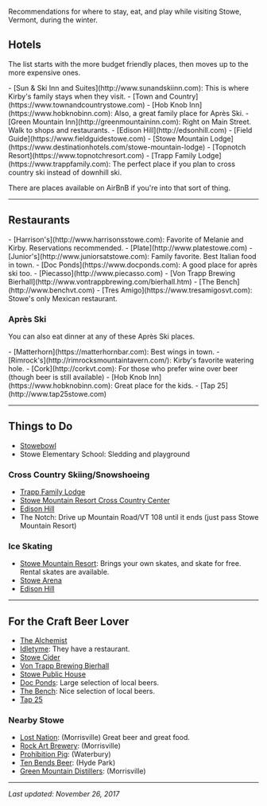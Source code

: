 Recommendations for where to stay, eat, and play while visiting Stowe, Vermont, during the winter.

## Hotels

The list starts with the more budget friendly places, then moves up to the more expensive ones.

<div  markdown="1" class="custom-list">
- [Sun & Ski Inn and Suites](http://www.sunandskiinn.com): This is where Kirby's family stays when they visit.
- [Town and Country](https://www.townandcountrystowe.com)
- [Hob Knob Inn](https://www.hobknobinn.com): Also, a great family place for Après Ski.
- [Green Mountain Inn](http://greenmountaininn.com): Right on Main Street. Walk to shops and restaurants.
- [Edison Hill](http://edsonhill.com)
- [Field Guide](https://www.fieldguidestowe.com)
- [Stowe Mountain Lodge](https://www.destinationhotels.com/stowe-mountain-lodge)
- [Topnotch Resort](https://www.topnotchresort.com)
- [Trapp Family Lodge](https://www.trappfamily.com): The perfect place if you plan to cross country ski instead of downhill ski.
</div>

There are places available on AirBnB if you're into that sort of thing.

---

## Restaurants

<div  markdown="1" class="custom-list">
- [Harrison's](http://www.harrisonsstowe.com): Favorite of Melanie and Kirby. Reservations recommended.
- [Plate](http://www.platestowe.com)
- [Junior's](http://www.juniorsatstowe.com): Family favorite. Best Italian food in town.
- [Doc Ponds](https://www.docponds.com): A good place for après ski too.
- [Piecasso](http://www.piecasso.com)
- [Von Trapp Brewing Bierhall](http://www.vontrappbrewing.com/bierhall.htm)
- [The Bench](http://www.benchvt.com)
- [Tres Amigo](https://www.tresamigosvt.com): Stowe's only Mexican restaurant.
</div>

### Après Ski

You can also eat dinner at any of these Après Ski places.

<div  markdown="1" class="custom-list">
- [Matterhorn](https://matterhornbar.com): Best wings in town.
- [Rimrock's](http://rimrocksmountaintavern.com/): Kirby's favorite watering hole.
- [Cork](http://corkvt.com): For those who prefer wine over beer (though beer is still available)
- [Hob Knob Inn](https://www.hobknobinn.com): Great place for the kids.
- [Tap 25](http://www.tap25stowe.com)
</div>

---

## Things to Do

- [Stowebowl](http://www.stowebowl.com)
- Stowe Elementary School: Sledding and playground

### Cross Country Skiing/Snowshoeing

- [Trapp Family Lodge](https://www.trappfamily.com/skiing-snowshoeing.htm)
- [Stowe Mountain Resort Cross Country Center](https://www.stowe.com/ski-ride/xc/)
- [Edison Hill](http://edsonhill.com)
- The Notch: Drive up Mountain Road/VT 108 until it ends (just pass Stowe Mountain Resort)

### Ice Skating

- [Stowe Mountain Resort](https://www.stowe.com/activities/winter/ice-skating/): Brings your own skates, and skate for free. Rental skates are available.
- [Stowe Arena](https://www.stowerec.org/about-stowe-arena/)
- [Edison Hill](http://edsonhill.com)

---

## For the Craft Beer Lover

- [The Alchemist](https://alchemistbeer.com)
- [Idletyme](https://idletymebrewing.com): They have a restaurant.
- [Stowe Cider](https://www.stowecider.com)
- [Von Trapp Brewing Bierhall](http://www.vontrappbrewing.com/bierhall.htm)
- [Stowe Public House](https://stowepublichouse.com)
- [Doc Ponds](https://www.docponds.com): Large selection of local beers.
- [The Bench](http://www.benchvt.com): Nice selection of local beers.
- [Tap 25](http://www.tap25stowe.com)

### Nearby Stowe

- [Lost Nation](http://lostnationbrewing.com): (Morrisville) Great beer and great food.
- [Rock Art Brewery](http://www.rockartbrewery.com): (Morrisville)
- [Prohibition Pig](http://prohibitionpig.com): (Waterbury)
- [Ten Bends Beer](https://tenbendsbeer.com): (Hyde Park)
- [Green Mountain Distillers](http://greendistillers.com): (Morrisville)

---

_Last updated: November 26, 2017_
